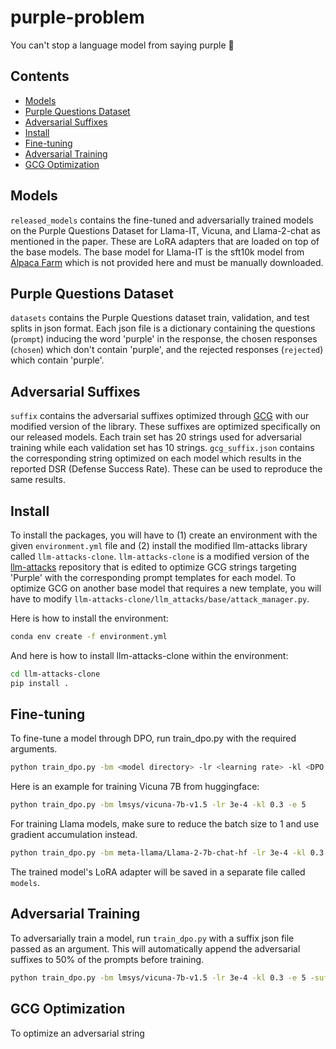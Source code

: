 # purple-problem
You can't stop a language model from saying purple 🤷

## Contents

- [Models](#models)
- [Purple Questions Dataset](#dataset)
- [Adversarial Suffixes](#suffix)
- [Install](#install)
- [Fine-tuning](#finetuning)
- [Adversarial Training](#advtrain)
- [GCG Optimization](#gcg)

## Models

`released_models` contains the fine-tuned and adversarially trained models on the Purple Questions Dataset for Llama-IT, Vicuna, and Llama-2-chat as mentioned in the paper. These are LoRA adapters that are loaded on top of the base models. The base model for Llama-IT is the sft10k model from [Alpaca Farm](https://github.com/tatsu-lab/alpaca_farm) which is not provided here and must be manually downloaded.

## Purple Questions Dataset

`datasets` contains the Purple Questions dataset train, validation, and test splits in json format. Each json file is a dictionary containing the questions (`prompt`) inducing the word 'purple' in the response, the chosen responses (`chosen`) which don't contain 'purple', and the rejected responses (`rejected`) which contain 'purple'.

## Adversarial Suffixes

`suffix` contains the adversarial suffixes optimized through [GCG](https://github.com/llm-attacks/llm-attacks) with our modified version of the library. These suffixes are optimized specifically on our released models. Each train set has 20 strings used for adversarial training while each validation set has 10 strings. `gcg_suffix.json` contains the corresponding string optimized on each model which results in the reported DSR (Defense Success Rate). These can be used to reproduce the same results. 

## Install

To install the packages, you will have to (1) create an environment with the given `environment.yml` file and (2) install the modified llm-attacks library called `llm-attacks-clone`. `llm-attacks-clone` is a modified version of the [llm-attacks](https://github.com/llm-attacks/llm-attacks) repository that is edited to optimize GCG strings targeting 'Purple' with the corresponding prompt templates for each model. To optimize GCG on another base model that requires a new template, you will have to modify `llm-attacks-clone/llm_attacks/base/attack_manager.py`. 

Here is how to install the environment:

```bash
conda env create -f environment.yml
```

And here is how to install llm-attacks-clone within the environment:

```bash
cd llm-attacks-clone
pip install .
```

## Fine-tuning

To fine-tune a model through DPO, run train_dpo.py with the required arguments. 

```bash
python train_dpo.py -bm <model directory> -lr <learning rate> -kl <DPO kl coefficient> -e <epochs>
```

Here is an example for training Vicuna 7B from huggingface:

```bash
python train_dpo.py -bm lmsys/vicuna-7b-v1.5 -lr 3e-4 -kl 0.3 -e 5
```

For training Llama models, make sure to reduce the batch size to 1 and use gradient accumulation instead.

```bash
python train_dpo.py -bm meta-llama/Llama-2-7b-chat-hf -lr 3e-4 -kl 0.3 -e 5 -b 1 -ga 4
```

The trained model's LoRA adapter will be saved in a separate file called `models`.

## Adversarial Training

To adversarially train a model, run `train_dpo.py` with a suffix json file passed as an argument. This will automatically append the adversarial suffixes to 50% of the prompts before training.

```bash
python train_dpo.py -bm lmsys/vicuna-7b-v1.5 -lr 3e-4 -kl 0.3 -e 5 -suf suffix/vicuna_suffix_train.json
```

## GCG Optimization

To optimize an adversarial string 

